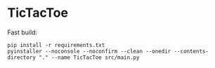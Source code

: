 # TicTacToe
Fast build:
```
pip install -r requirements.txt
pyinstaller --noconsole --noconfirm --clean --onedir --contents-directory "." --name TicTacToe src/main.py
```
